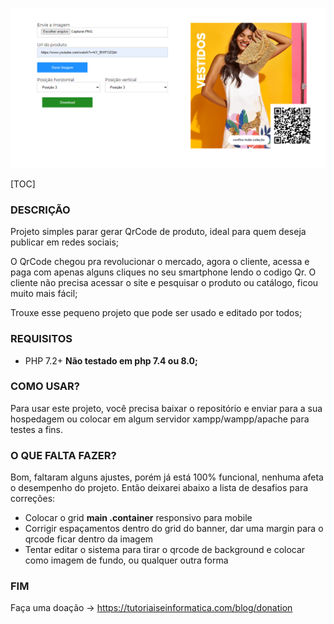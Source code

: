 ![](https://raw.githubusercontent.com/tsalesproductions/QrCodeProdutoPHP/master/capa.png)

[TOC]

### DESCRIÇÃO

Projeto simples parar gerar QrCode de produto, ideal para quem deseja publicar em redes sociais;

O QrCode chegou pra revolucionar o mercado, agora o cliente, acessa e paga com apenas alguns cliques no seu smartphone lendo o codigo Qr. O cliente não precisa acessar o site e pesquisar o produto ou catálogo, ficou muito mais fácil;

Trouxe esse pequeno projeto que pode ser usado e editado por todos;

### REQUISITOS
- PHP 7.2+
**Não testado em php 7.4 ou 8.0;**

### COMO USAR?
Para usar este projeto, você precisa baixar o repositório e enviar para a sua hospedagem ou colocar em algum servidor xampp/wampp/apache para testes a fins.

### O QUE FALTA FAZER?
Bom, faltaram alguns ajustes, porém já está 100% funcional, nenhuma afeta o desempenho do projeto. Então deixarei abaixo a lista de desafios para correções:
- Colocar o grid **main .container** responsivo para mobile
- Corrigir espaçamentos dentro do grid do banner, dar uma margin para o qrcode ficar dentro da imagem
- Tentar editar o sistema para tirar o qrcode de background e colocar como imagem de fundo, ou qualquer outra forma

### FIM
Faça uma doação -> https://tutoriaiseinformatica.com/blog/donation
